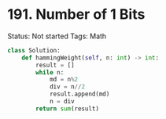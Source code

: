 # 191. Number of 1 Bits

Status: Not started
Tags: Math

```python
class Solution:
    def hammingWeight(self, n: int) -> int:
        result = []
        while n:
            md = n%2
            div = n//2
            result.append(md)
            n = div
        return sum(result)
```